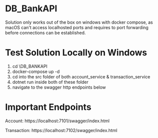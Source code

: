# DB_BankAPI

Solution only works out of the box on windows with docker compose, as macOS can't access localhosted ports and requires to port forwarding before connections can be established.

# Test Solution Locally on Windows

1. cd \DB_BANKAPI
2. docker-compose up -d
3. cd into the src folder of both account_service & transaction_service
4. dotnet run inside both of these folder
5. navigate to the swagger http endpoints below

# Important Endpoints

Account: https://localhost:7101/swagger/index.html

Transaction: https://localhost:7102/swagger/index.html
